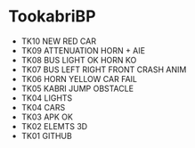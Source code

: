 # TookabriBP
* TK10 NEW RED CAR
* TK09 ATTENUATION HORN + AIE
* TK08 BUS LIGHT OK HORN KO
* TK07 BUS LEFT RIGHT FRONT CRASH ANIM
* TK06 HORN YELLOW CAR FAIL
* TK05 KABRI JUMP OBSTACLE
* TK04 LIGHTS
* TK04 CARS
* TK03 APK OK
* TK02 ELEMTS 3D
* TK01 GITHUB

